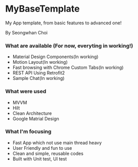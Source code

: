 # MyBaseTemplate

My App template, from basic features to advanced one!

By Seongwhan Choi

### What are available (For now, everyting in working!)
- Material Design Components(In working)
- Motion Layout(In working)
- Fast browsing with Chrome Custom Tabs(In working)
- REST API Using Retrofit2
- Sample Chat(In working)

### What were used

- MVVM
- Hilt
- Clean Architecture
- Google Matrial Design

### What I'm focusing

- Fast App which not use main thread heavy
- User Friendly and fun to use
- Clean and simple, reusable codes
- Built with Unit test, UI test
